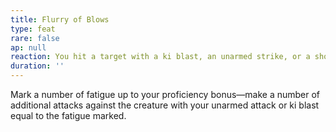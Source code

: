 ```yaml
---
title: Flurry of Blows
type: feat
rare: false
ap: null
reaction: You hit a target with a ki blast, an unarmed strike, or a shortsword or longsword
duration: ''
---
```


Mark a number of fatigue up to your proficiency bonus—make a number of additional attacks against the creature with your unarmed attack or ki blast equal to the fatigue marked.
